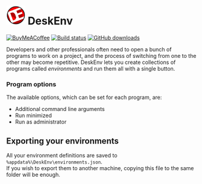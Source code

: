 # <img src="Logo.png" width="50"/> DeskEnv

[![BuyMeACoffee](https://img.shields.io/badge/coffee-donate-yellow.svg?logo=buy-me-a-coffee)](https://buymeacoff.ee/erap320)
[![Build status](https://ci.appveyor.com/api/projects/status/umiud20bsjqooaou?svg=true)](https://ci.appveyor.com/project/ERap320/deskenv)
[![GitHub downloads](https://img.shields.io/github/downloads/erap320/DeskEnv/total.svg?label=GitHub%20downloads)](https://github.com/ERap320/DeskEnv/releases)

Developers and other professionals often need to open a bunch of programs to work on a project, and the process of switching from one to the other may become repetitive.
DeskEnv lets you create collections of programs called _environments_ and run them all with a single button.

### Program options
The available options, which can be set for each program, are:
- Additional command line arguments
- Run minimized
- Run as administrator

## Exporting your environments
All your environment definitions are saved to `%appdata%\DeskEnv\environments.json`.\
If you wish to export them to another machine, copying this file to the same folder will be enough.